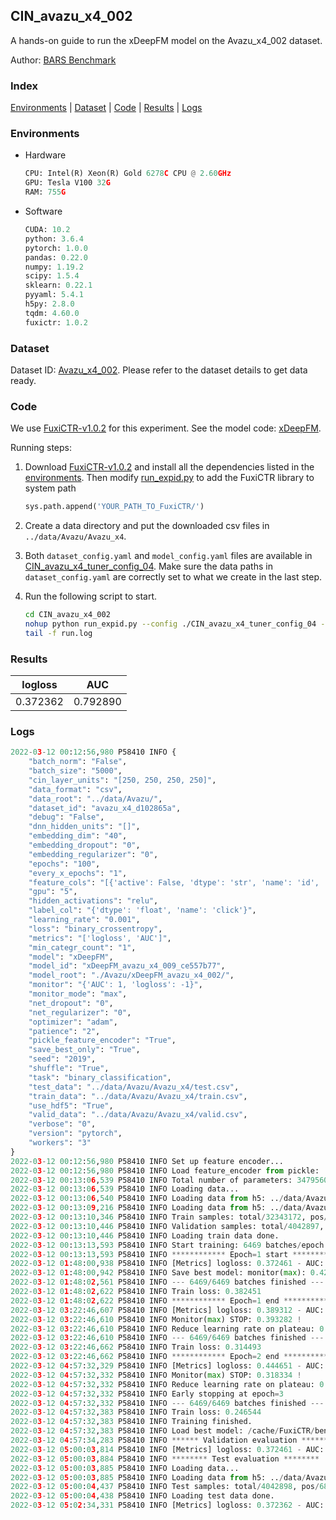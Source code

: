 ## CIN_avazu_x4_002

A hands-on guide to run the xDeepFM model on the Avazu_x4_002 dataset.

Author: [BARS Benchmark](https://github.com/reczoo/BARS/blob/main/CITATION)

### Index
[Environments](#Environments) | [Dataset](#Dataset) | [Code](#Code) | [Results](#Results) | [Logs](#Logs)

### Environments
+ Hardware

  ```python
  CPU: Intel(R) Xeon(R) Gold 6278C CPU @ 2.60GHz
  GPU: Tesla V100 32G
  RAM: 755G

  ```

+ Software

  ```python
  CUDA: 10.2
  python: 3.6.4
  pytorch: 1.0.0
  pandas: 0.22.0
  numpy: 1.19.2
  scipy: 1.5.4
  sklearn: 0.22.1
  pyyaml: 5.4.1
  h5py: 2.8.0
  tqdm: 4.60.0
  fuxictr: 1.0.2
  ```

### Dataset
Dataset ID: [Avazu_x4_002](https://github.com/openbenchmark/BARS/blob/master/ctr_prediction/datasets/Avazu#Avazu_x4_002). Please refer to the dataset details to get data ready.

### Code

We use [FuxiCTR-v1.0.2](https://github.com/reczoo/FuxiCTR/tree/v1.0.2) for this experiment. See the model code: [xDeepFM](https://github.com/reczoo/FuxiCTR/blob/v1.0.2/fuxictr/pytorch/models/xDeepFM.py).

Running steps:

1. Download [FuxiCTR-v1.0.2](https://github.com/reczoo/FuxiCTR/archive/refs/tags/v1.0.2.zip) and install all the dependencies listed in the [environments](#environments). Then modify [run_expid.py](./run_expid.py#L5) to add the FuxiCTR library to system path
    
    ```python
    sys.path.append('YOUR_PATH_TO_FuxiCTR/')
    ```

2. Create a data directory and put the downloaded csv files in `../data/Avazu/Avazu_x4`.

3. Both `dataset_config.yaml` and `model_config.yaml` files are available in [CIN_avazu_x4_tuner_config_04](./CIN_avazu_x4_tuner_config_04). Make sure the data paths in `dataset_config.yaml` are correctly set to what we create in the last step.

4. Run the following script to start.

    ```bash
    cd CIN_avazu_x4_002
    nohup python run_expid.py --config ./CIN_avazu_x4_tuner_config_04 --expid xDeepFM_avazu_x4_009_ce557b77 --gpu 0 > run.log &
    tail -f run.log
    ```

### Results

| logloss | AUC  |
|:--------------------:|:--------------------:|
| 0.372362 | 0.792890  |


### Logs
```python
2022-03-12 00:12:56,980 P58410 INFO {
    "batch_norm": "False",
    "batch_size": "5000",
    "cin_layer_units": "[250, 250, 250, 250]",
    "data_format": "csv",
    "data_root": "../data/Avazu/",
    "dataset_id": "avazu_x4_d102865a",
    "debug": "False",
    "dnn_hidden_units": "[]",
    "embedding_dim": "40",
    "embedding_dropout": "0",
    "embedding_regularizer": "0",
    "epochs": "100",
    "every_x_epochs": "1",
    "feature_cols": "[{'active': False, 'dtype': 'str', 'name': 'id', 'type': 'categorical'}, {'active': True, 'dtype': 'str', 'name': 'hour', 'preprocess': 'convert_hour', 'type': 'categorical'}, {'active': True, 'dtype': 'str', 'name': ['C1', 'banner_pos', 'site_id', 'site_domain', 'site_category', 'app_id', 'app_domain', 'app_category', 'device_id', 'device_ip', 'device_model', 'device_type', 'device_conn_type', 'C14', 'C15', 'C16', 'C17', 'C18', 'C19', 'C20', 'C21'], 'type': 'categorical'}, {'active': True, 'dtype': 'str', 'name': 'weekday', 'preprocess': 'convert_weekday', 'type': 'categorical'}, {'active': True, 'dtype': 'str', 'name': 'weekend', 'preprocess': 'convert_weekend', 'type': 'categorical'}]",
    "gpu": "5",
    "hidden_activations": "relu",
    "label_col": "{'dtype': 'float', 'name': 'click'}",
    "learning_rate": "0.001",
    "loss": "binary_crossentropy",
    "metrics": "['logloss', 'AUC']",
    "min_categr_count": "1",
    "model": "xDeepFM",
    "model_id": "xDeepFM_avazu_x4_009_ce557b77",
    "model_root": "./Avazu/xDeepFM_avazu_x4_002/",
    "monitor": "{'AUC': 1, 'logloss': -1}",
    "monitor_mode": "max",
    "net_dropout": "0",
    "net_regularizer": "0",
    "optimizer": "adam",
    "patience": "2",
    "pickle_feature_encoder": "True",
    "save_best_only": "True",
    "seed": "2019",
    "shuffle": "True",
    "task": "binary_classification",
    "test_data": "../data/Avazu/Avazu_x4/test.csv",
    "train_data": "../data/Avazu/Avazu_x4/train.csv",
    "use_hdf5": "True",
    "valid_data": "../data/Avazu/Avazu_x4/valid.csv",
    "verbose": "0",
    "version": "pytorch",
    "workers": "3"
}
2022-03-12 00:12:56,980 P58410 INFO Set up feature encoder...
2022-03-12 00:12:56,980 P58410 INFO Load feature_encoder from pickle: ../data/Avazu/avazu_x4_d102865a/feature_encoder.pkl
2022-03-12 00:13:06,539 P58410 INFO Total number of parameters: 347956016.
2022-03-12 00:13:06,539 P58410 INFO Loading data...
2022-03-12 00:13:06,540 P58410 INFO Loading data from h5: ../data/Avazu/avazu_x4_d102865a/train.h5
2022-03-12 00:13:09,216 P58410 INFO Loading data from h5: ../data/Avazu/avazu_x4_d102865a/valid.h5
2022-03-12 00:13:10,346 P58410 INFO Train samples: total/32343172, pos/5492052, neg/26851120, ratio/16.98%
2022-03-12 00:13:10,446 P58410 INFO Validation samples: total/4042897, pos/686507, neg/3356390, ratio/16.98%
2022-03-12 00:13:10,446 P58410 INFO Loading train data done.
2022-03-12 00:13:13,593 P58410 INFO Start training: 6469 batches/epoch
2022-03-12 00:13:13,593 P58410 INFO ************ Epoch=1 start ************
2022-03-12 01:48:00,938 P58410 INFO [Metrics] logloss: 0.372461 - AUC: 0.792684
2022-03-12 01:48:00,942 P58410 INFO Save best model: monitor(max): 0.420222
2022-03-12 01:48:02,561 P58410 INFO --- 6469/6469 batches finished ---
2022-03-12 01:48:02,622 P58410 INFO Train loss: 0.382451
2022-03-12 01:48:02,622 P58410 INFO ************ Epoch=1 end ************
2022-03-12 03:22:46,607 P58410 INFO [Metrics] logloss: 0.389312 - AUC: 0.782594
2022-03-12 03:22:46,610 P58410 INFO Monitor(max) STOP: 0.393282 !
2022-03-12 03:22:46,610 P58410 INFO Reduce learning rate on plateau: 0.000100
2022-03-12 03:22:46,610 P58410 INFO --- 6469/6469 batches finished ---
2022-03-12 03:22:46,662 P58410 INFO Train loss: 0.314493
2022-03-12 03:22:46,662 P58410 INFO ************ Epoch=2 end ************
2022-03-12 04:57:32,329 P58410 INFO [Metrics] logloss: 0.444651 - AUC: 0.762984
2022-03-12 04:57:32,332 P58410 INFO Monitor(max) STOP: 0.318334 !
2022-03-12 04:57:32,332 P58410 INFO Reduce learning rate on plateau: 0.000010
2022-03-12 04:57:32,332 P58410 INFO Early stopping at epoch=3
2022-03-12 04:57:32,332 P58410 INFO --- 6469/6469 batches finished ---
2022-03-12 04:57:32,383 P58410 INFO Train loss: 0.246544
2022-03-12 04:57:32,383 P58410 INFO Training finished.
2022-03-12 04:57:32,383 P58410 INFO Load best model: /cache/FuxiCTR/benchmarks/Avazu/xDeepFM_avazu_x4_002/avazu_x4_d102865a/xDeepFM_avazu_x4_009_ce557b77_model.ckpt
2022-03-12 04:57:34,283 P58410 INFO ****** Validation evaluation ******
2022-03-12 05:00:03,814 P58410 INFO [Metrics] logloss: 0.372461 - AUC: 0.792684
2022-03-12 05:00:03,884 P58410 INFO ******** Test evaluation ********
2022-03-12 05:00:03,885 P58410 INFO Loading data...
2022-03-12 05:00:03,885 P58410 INFO Loading data from h5: ../data/Avazu/avazu_x4_d102865a/test.h5
2022-03-12 05:00:04,437 P58410 INFO Test samples: total/4042898, pos/686507, neg/3356391, ratio/16.98%
2022-03-12 05:00:04,438 P58410 INFO Loading test data done.
2022-03-12 05:02:34,331 P58410 INFO [Metrics] logloss: 0.372362 - AUC: 0.792890

```
